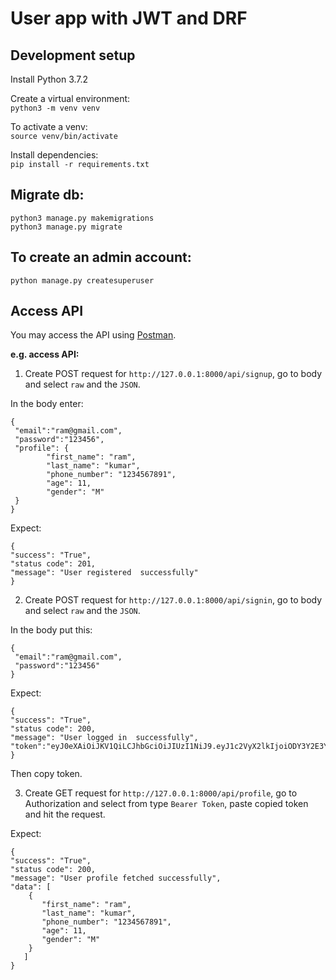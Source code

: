 # User app with JWT and DRF

## Development setup
Install Python 3.7.2

Create a virtual environment: <br/>
`python3 -m venv venv`

To activate a venv: <br/>
`source venv/bin/activate`

Install dependencies: <br/>
`pip install -r requirements.txt`

## Migrate db:
`python3 manage.py makemigrations` <br>
`python3 manage.py migrate`

## To create an admin account:

`python manage.py createsuperuser`

## Access API

You may access the API using [Postman](https://www.postman.com/).

**e.g. access API:**

1. Create POST request for `http://127.0.0.1:8000/api/signup`, go to body and select `raw` and the `JSON`.

In the body enter:

```
{
 "email":"ram@gmail.com",
 "password":"123456",
 "profile": {
        "first_name": "ram",
        "last_name": "kumar",
        "phone_number": "1234567891",
        "age": 11,
        "gender": "M"
 }
}
```

Expect:

```
{
"success": "True",
"status code": 201,
"message": "User registered  successfully"
}
```

2. Create POST request for `http://127.0.0.1:8000/api/signin`, go to body and select `raw` and the `JSON`.

In the body put this:

```
{
 "email":"ram@gmail.com",
 "password":"123456"
}
```

Expect:

```
{
"success": "True",
"status code": 200,
"message": "User logged in  successfully",
"token":"eyJ0eXAiOiJKV1QiLCJhbGciOiJIUzI1NiJ9.eyJ1c2VyX2lkIjoiODY3Y2E3YjAtZDhjNC00ZTdkLWE1NmYtOWRhYWJkOTAwNmQ1IiwidXNlcm5hbWUiOiJyYW1AZ21haWwuY29tIiwiZXhwIjoxNTgwMTA0MDc4LCJlbWFpbCI6InJhbUBnbWFpbC5jb20ifQ.0cCgOlKrYHrouVJEeIEt6TdGyza2C78J5swXFEaLLFM"
}
```

Then copy token.

3. Create GET request for `http://127.0.0.1:8000/api/profile`, go to Authorization and select from type `Bearer Token`, paste copied token and hit the request.

Expect:

```
{
"success": "True",
"status code": 200,
"message": "User profile fetched successfully",
"data": [
    {
       "first_name": "ram",
       "last_name": "kumar",
       "phone_number": "1234567891",
       "age": 11,
       "gender": "M"
    }
   ]
}
```

